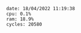 

                date: 18/04/2022 11:19:38
                cpu: 0.1%
                ram: 18.9%
                cycles: 20580

                         